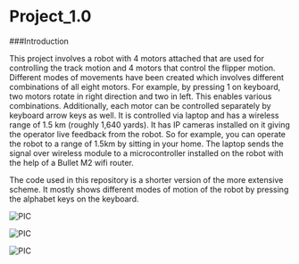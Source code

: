 Project_1.0
==========================

###Introduction

This project involves a robot with 4 motors attached that are used for controlling the track motion and 4 motors that control the flipper motion. Different modes of movements have been created which involves different combinations of all eight motors. For example, by pressing 1 on keyboard, two motors rotate in right direction and two in left. This enables various combinations. Additionally, each motor can be controlled separately by keyboard arrow keys as well. It is controlled via laptop and has a wireless range of 1.5 km (roughly 1,640 yards). It has IP cameras installed on it giving the operator live feedback from the robot. So for example, you can operate the robot to a range of 1.5km by sitting in your home. The laptop sends the signal over wireless module to a microcontroller installed on the robot with the help of a Bullet M2 wifi router. 

The code used in this repository is a shorter version of the more extensive scheme. It mostly shows different modes of motion of the robot by pressing the alphabet keys on the keyboard. 

![PIC](http://roboticscourse.org/wp-content/uploads/2014/05/Robot-Project-Img-1.jpg)

![PIC](http://roboticscourse.org/wp-content/uploads/2014/05/Robot-Project-Img-2.jpg)

![PIC](http://roboticscourse.org/wp-content/uploads/2014/05/Robot-Project-Img-3.jpg)

